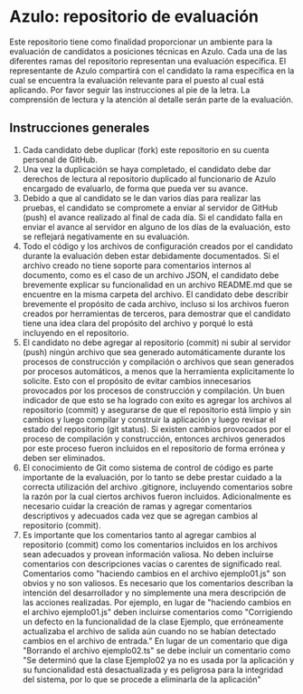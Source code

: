 # Azulo: repositorio de evaluación
Este repositorio tiene como finalidad proporcionar un ambiente para la evaluación de candidatos a posiciones técnicas en Azulo.
Cada una de las diferentes ramas del repositorio representan una evaluación específica. El representante de Azulo compartirá con el candidato la rama específica en la cual se encuentra la evaluación relevante para el puesto al cual está aplicando. Por favor seguir las instrucciones al pie de la letra. La comprensión de lectura y la atención al detalle serán parte de la evaluación.
## Instrucciones generales
1. Cada candidato debe duplicar (fork) este repositorio en su cuenta personal de GitHub.
1. Una vez la duplicación se haya completado, el candidato debe dar derechos de lectura al repositorio duplicado al funcionario de Azulo encargado de evaluarlo, de forma que pueda ver su avance.
1. Debido a que al candidato se le dan varios días para realizar las pruebas, el candidato se compromete a enviar al servidor de GitHub (push) el avance realizado al final de cada día. Si el candidato falla en enviar el avance al servidor en alguno de los días de la evaluación, esto se reflejará negativamente en su evaluación.
1. Todo el código y los archivos de configuración creados por el candidato durante la evaluación deben estar debidamente documentados. Si el archivo creado no tiene soporte para comentarios internos al documento, como es el caso de un archivo JSON, el candidato debe brevemente explicar su funcionalidad en un archivo README.md que se encuentre en la misma carpeta del archivo. El candidato debe describir brevemente el propósito de cada archivo, incluso si los archivos fueron creados por herramientas de terceros, para demostrar que el candidato tiene una idea clara del propósito del archivo y porqué lo está incluyendo en el repositorio.
1. El candidato no debe agregar al repositorio (commit) ni subir al servidor (push) ningún archivo que sea generado automáticamente durante los procesos de construcción y compilación o archivos que sean generados por procesos automáticos, a menos que la herramienta explicitamente lo solicite. Esto con el propósito de evitar cambios innecesarios provocados por los procesos de construcción y compilación. Un buen indicador de que esto se ha logrado con exito es agregar los archivos al repositorio (commit) y asegurarse de que el repositorio está limpio y sin cambios y luego compilar y construir la aplicación y luego revisar el estado del repositorio (git status). Si existen cambios provocados por el proceso de compilación y construcción, entonces archivos generados por este proceso fueron incluidos en el repositorio de forma errónea y deben ser eliminados.
1. El conocimiento de Git como sistema de control de código es parte importante de la evaluación, por lo tanto se debe prestar cuidado a la correcta utilización del archivo .gitignore, incluyendo comentarios sobre la razón por la cual ciertos archivos fueron incluidos. Adicionalmente es necesario cuidar la creación de ramas y agregar comentarios descriptivos y adecuados cada vez que se agregan cambios al repositorio (commit).
1. Es importante que los comentarios tanto al agregar cambios al repositorio (commit) como los comentarios incluidos en los archivos sean adecuados y provean información valiosa. No deben incluirse comentarios con descripciones vacías o carentes de significado real. Comentarios como "haciendo cambios en el archivo ejemplo01.js" son obvios y no son valiosos. Es necesario que los comentarios describan la intención del desarrollador y no simplemente una mera descripción de las acciones realizadas. Por ejemplo, en lugar de "haciendo cambios en el archivo ejemplo01.js" deben incluirse comentarios como "Corrigiendo un defecto en la funcionalidad de la clase Ejemplo, que erróneamente actualizaba el archivo de salida aún cuando no se habían detectado cambios en el archivo de entrada." En lugar de un comentario que diga "Borrando el archivo ejemplo02.ts" se debe incluir un comentario como "Se determinó que la clase Ejemplo02 ya no es usada por la aplicación y su funcionalidad está desactualizada y es peligrosa para la integridad del sistema, por lo que se procede a eliminarla de la aplicación"